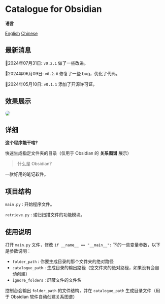 # Catalogue for Obsidian

**语言** 

[English](README)  [Chinese](README_zh)

## 最新消息

🚀2024年07月31日: `v0.2.1` 做了一些改进。

🚀2024年06月09日: `v0.2.0` 修复了一些 bug，优化了代码。

🚀2024年05月10日: `v0.1.1` 添加了开源许可证。



## 效果展示

<img src="./assert/output.gif" style="border-radius: 10px;">



## 详细

**这个程序能干啥?**

快速生成指定文件夹的目录（仅用于 Obsidian 的 **关系图谱** 展示）



> 什么是 Obsidian?

一款好用的笔记软件。



## 项目结构

`main.py` : 开始程序文件。

`retrieve.py` : 递归扫描文件的功能模块。



## 使用说明

打开 `main.py` 文件，修改 `if __name__ == "__main__":` 下的一些变量参数，以下是参数说明：

- `folder_path` : 你要生成目录的那个文件夹的绝对路径
- `catalogue_path` : 生成目录的输出路径（空文件夹的绝对路径，如果没有会自动创建）
- `ignore_folders` : 屏蔽文件的文件名

控制台会输出 `folder_path` 的文件结构，并在 `catalogue_path` 生成目录文件（用于 Obsidian 软件自动创建关系图谱）